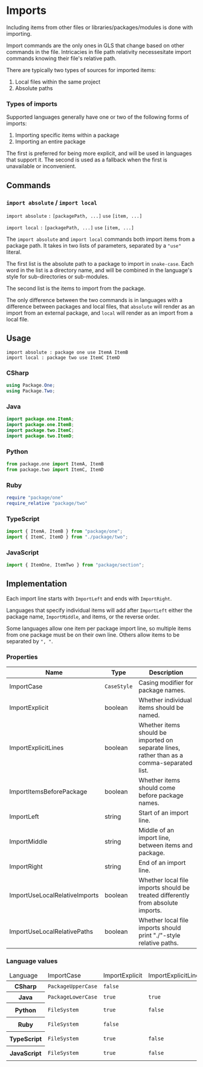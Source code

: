 # Imports

Including items from other files or libraries/packages/modules is done with importing.

Import commands are the only ones in GLS that change based on other commands in the file.
Intricacies in file path relativity necessesitate import commands knowing their file's relative path.

There are typically two types of sources for imported items:

1. Local files within the same project
2. Absolute paths

### Types of imports

Supported languages generally have one or two of the following forms of imports:

1. Importing specific items within a package
2. Importing an entire package

The first is preferred for being more explicit, and will be used in languages that support it.
The second is used as a fallback when the first is unavailable or inconvenient. 


## Commands

### `import absolute` / `import local`

`import absolute` `:` `[packagePath, ...]` `use` `[item, ...]`

`import local` `:` `[packagePath, ...]` `use` `[item, ...]`

The `import absolute` and `import local` commands both import items from a package path.
It takes in two lists of parameters, separated by a `"use"` literal.

The first list is the absolute path to a package to import in `snake-case`.
Each word in the list is a directory name, and will be combined in the language's style for sub-directories or sub-modules.

The second list is the items to import from the package.

The only difference between the two commands is in languages with a difference between packages and local files, that `absolute` will render as an import from an external package, and `local` will render as an import from a local file.

## Usage

```
import absolute : package one use ItemA ItemB
import local : package two use ItemC ItemD
```

### CSharp

```csharp
using Package.One;
using Package.Two;
```

### Java

```java
import package.one.ItemA;
import package.one.ItemB;
import package.two.ItemC;
import package.two.ItemD;
```

### Python

```python
from package.one import ItemA, ItemB
from package.two import ItemC, ItemD
```

### Ruby

```ruby
require "package/one"
require_relative "package/two"
```

### TypeScript

```typescript
import { ItemA, ItemB } from "package/one";
import { ItemC, ItemD } from "./package/two";
```

### JavaScript

```javascript
import { ItemOne, ItemTwo } from "package/section";
```


## Implementation

Each import line starts with `ImportLeft` and ends with `ImportRight`.

Languages that specify individual items will add after `ImportLeft` either the package name, `ImportMiddle`, and items, or the reverse order.

Some languages allow one item per package import line, so multiple items from one package must be on their own line.
Others allow items to be separated by `", "`.


### Properties

<table>
    <thead>
        <th>Name</th>
        <th>Type</th>
        <th>Description</th>
    </thead>
    <tbody>
        <tr>
            <td>ImportCase</td>
            <td><code>CaseStyle</code></td>
            <td>Casing modifier for package names.</td>
        </tr>
        <tr>
            <td>ImportExplicit</td>
            <td>boolean</td>
            <td>Whether individual items should be named.</td>
        </tr>
        <tr>
            <td>ImportExplicitLines</td>
            <td>boolean</td>
            <td>Whether items should be imported on separate lines, rather than as a comma-separated list.</td>
        </tr>
        <tr>
            <td>ImportItemsBeforePackage</td>
            <td>boolean</td>
            <td>Whether items should come before package names.</td>
        </tr>
        <tr>
            <td>ImportLeft</td>
            <td>string</td>
            <td>Start of an import line.</td>
        </tr>
        <tr>
            <td>ImportMiddle</td>
            <td>string</td>
            <td>Middle of an import line, between items and package.</td>
        </tr>
        <tr>
            <td>ImportRight</td>
            <td>string</td>
            <td>End of an import line.</td>
        </tr>
        <tr>
            <td>ImportUseLocalRelativeImports</td>
            <td>boolean</td>
            <td>Whether local file imports should be treated differently from absolute imports.</td>
        </tr>
        <tr>
            <td>ImportUseLocalRelativePaths</td>
            <td>boolean</td>
            <td>Whether local file imports should print "./"-style relative paths.</td>
        </tr>
    </tbody>
</table>

### Language values

<table>
    <thead>
        <td>Language</td>
        <td>ImportCase</td>
        <td>ImportExplicit</td>
        <td>ImportExplicitLines</td>
        <td>ImportItemsBeforePackage</td>
        <td>ImportLeft</td>
        <td>ImportMiddle</td>
        <td>ImportRight</td>
        <td>ImportUseLocalRelativeImports</td>
        <td>ImportUseLocalRelativePaths</td>
    </thead>
    <tbody>
        <tr>
            <th>CSharp</th>
            <td><code>PackageUpperCase</code></td>
            <td><code>false</code></td>
            <td></td>
            <td></td>
            <td><code>"using "</code></td>
            <td></td>
            <td><code>";"</code></td>
            <td><code>false</code></td>
            <td><code>false</code></td>
        </tr>
        <tr>
            <th>Java</th>
            <td><code>PackageLowerCase</code></td>
            <td><code>true</code></td>
            <td><code>true</code></td>
            <td><code>false</code></td>
            <td><code>"import "</code></td>
            <td><code>"."</code></td>
            <td><code>"*;"</code></td>
            <td><code>false</code></td>
            <td><code>false</code></td>
        </tr>
        <tr>
            <th>Python</th>
            <td><code>FileSystem</code></td>
            <td><code>true</code></td>
            <td><code>false</code></td>
            <td><code>false</code></td>
            <td><code>"from \""</code></td>
            <td><code>"\" import *"</code></td>
            <td><code>""</code></td>
            <td><code>true</code></td>
            <td><code>true</code></td>
        </tr>
        <tr>
            <th>Ruby</th>
            <td><code>FileSystem</code></td>
            <td><code>false</code></td>
            <td></td>
            <td></td>
            <td><code>"require \""</code></td>
            <td></td>
            <td><code>"\""</code></td>
            <td><code>true</code></td>
            <td><code>true</code></td>
        </tr>
        <tr>
            <th>TypeScript</th>
            <td><code>FileSystem</code></td>
            <td><code>true</code></td>
            <td><code>false</code></td>
            <td><code>true</code></td>
            <td><code>"import { "</code></td>
            <td><code>" } from \""</code></td>
            <td><code>"\";"</code></td>
            <td><code>true</code></td>
            <td><code>true</code></td>
        </tr>
        <tr>
            <th>JavaScript</th>
            <td><code>FileSystem</code></td>
            <td><code>true</code></td>
            <td><code>false</code></td>
            <td><code>true</code></td>
            <td><code>"import { "</code></td>
            <td><code>" } from \""</code></td>
            <td><code>"\";"</code></td>
        </tr>
    </tbody>
</table>
